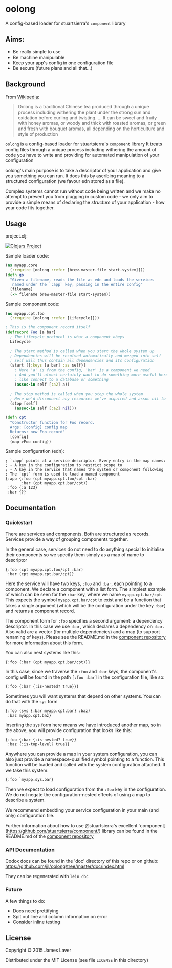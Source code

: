 # oolong

A config-based loader for stuartsierra's `component` library

## Aims:

* Be really simple to use
* Be machine manipulable
* Keep your app's config in one configuration file
* Be secure (future plans and all that...)

## Background

From [Wikipedia](https://en.wikipedia.org/wiki/Oolong):

> Oolong is a traditional Chinese tea produced through a unique process
> including withering the plant under the strong sun and oxidation before
> curling and twisting.
> ...
> It can be sweet and fruity with honey aromas, or woody and thick with
> roasted aromas, or green and fresh with bouquet aromas, all depending
> on the horticulture and style of production

`oolong` is a config-based loader for stuartsierra's `component` library
It treats config files through a unique process including withering
the amount of code you have to write and providing for automated
manipulation of your configuration

oolong's main purpose is to take a descriptor of your application and give you something you can run. It does this by ascribing meaning to a structured configuration (we favour edn stored as a file).

Complex systems cannot run without code being written and we make no attempt to prevent you from plugging in custom code - we only aim to provide a simple means of declaring the *structure* of your application - how your code fits together.


## Usage

project.clj:

[![Clojars Project](http://clojars.org/oolong/latest-version.svg)](http://clojars.org/oolong)

Sample loader code:

```clojure
(ns myapp.core
  (:require [oolong :refer [brew-master-file start-system]]))
(defn go
  "Given a filename, reads the file as edn and loads the services
   named under the `:app` key, passing in the entire config"
  [filename]
  (-> filename brew-master-file start-system))
```

Sample component code:

```clojure
(ns myapp.cpt.foo
  (:require [oolong :refer [Lifecycle]]))

; This is the component record itself
(defrecord Foo [a bar]
  ; The Lifecycle protocol is what a component obeys
  Lifecycle

  ; The start method is called when you start the whole system up
  ; Dependencies will be resolved automatically and merged into self
  ; self will thus contain all dependencies and its configuration
  (start [{:keys [a bar] :as self}]
    ; Here 'a' is from the config, 'bar' is a component we need
    ; And you'll almost certainly want to do something more useful here
    ; like connect to a database or something
    (assoc-in self [:a2] a))
    
  ; The stop method is called when you stop the whole system
  ; Here we'd disconnect any resources we've acquired and assoc nil to them
  (stop [self]
    (assoc-in self [:a2] nil)))

(defn cpt
  "Constructor function for Foo record.
  Args: [config] config map
  Returns: new Foo record"
  [config]
  (map->Foo config))
```

Sample configuration (edn):

```edn
; `:app` points at a service descriptor. Every entry in the map names:
; - A key in the configuration to restrict scope to
; - A key in the service that names the system or component following
; The `cpt` form is used to load a named component
{:app {:foo (cpt myapp.cpt.foo/cpt :bar)
       :bar (cpt myapp.cpt.bar/cpt)}
 :foo {:a 123}
 :bar {}}
```

## Documentation

### Quickstart

There are services and components. Both are structured as records. Services provide a way of grouping components together.

In the general case, services do not need to do anything special to initialise their components so we specify them simply as a map of name to descriptor

```edn
{:foo (cpt myapp.cpt.foo/cpt :bar)
 :bar (cpt myapp.cpt.bar/cpt)}
```

Here the service will have two keys, `:foo` and `:bar`, each pointing to a component. We declare a component with a list form. The simplest example of which can be seen for the `:bar` key, where we name `myapp.cpt.bar/cpt`. This expects the symbol `myapp.cpt.bar/cpt` to exist and be a function that takes a single argument (which will be the configuration under the key `:bar`) and returns a component record.

The component form for `:foo` specifies a second argument: a dependency descriptor. In this case we use `:bar`, which declares a dependency on `:bar`. Also valid are a vector (for multiple dependencies) and a map (to support renaming of keys). Please see the README.md in the [component repository](https://github.com/stuartsierra/component/) for more information about this form.

You can also nest systems like this:
```edn
{:foo {:bar (cpt myapp.cpt.bar/cpt)}}
```

In this case, since we traverse the `:foo` and `:bar` keys, the component's config will be found in the path `[:foo :bar]` in the configuration file, like so:

```edn
{:foo {:bar {:is-nested? true}}}
```

Sometimes you will want systems that depend on other systems. You can do that with the `sys` form
```edn
{:foo (sys {:bar myapp.cpt.bar} :baz)
 :baz myapp.cpt.baz}
```

Inserting the `sys` form here means we have introduced another map, so in the above, you will provide configuration that looks like this:
```edn
{:foo {:bar {:is-nested? true}}
 :baz {:is-top-level? true}}
```

Anywhere you can provide a map in your system configuration, you can also just provide a namespace-qualified symbol pointing to a function. This function will be loaded and called with the system configuration attached. If we take this system:
```edn
{:foo `myapp.sys.bar}
```

Then we expect to load configuration from the `:foo` key in the configuration. We do not negate the configuration-nested effects of using a map to describe a system.

We recommend embedding your service configuration in your main (and only) configuration file.

Further information about how to use @stuartsierra's excellent `component](https://github.com/stuartsierra/component/) library can be found in the README.md of the [component repository](https://github.com/stuartsierra/component/)

### API Documentation

Codox docs can be found in the 'doc' directory of this repo or on github: https://github.com/jjl/oolong/tree/master/doc/index.html

They can be regenerated with `lein doc`

### Future

A few things to do:
* Docs need prettifying
* Spit out line and column information on error
* Consider inline testing

## License

Copyright © 2015 James Laver

Distributed under the MIT License (see file `LICENSE` in this directory)
